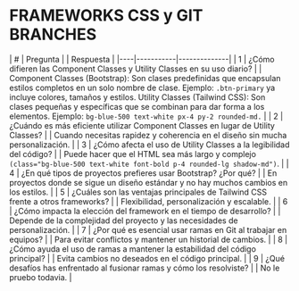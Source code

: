 # FRAMEWORKS CSS y GIT BRANCHES

| #  | Pregunta |  | Respuesta |
|----|-----------|--------------|
| 1  | ¿Cómo difieren las Component Classes y Utility Classes en su uso diario? | | Component Classes (Bootstrap): Son clases predefinidas que encapsulan estilos completos en un solo nombre de clase. Ejemplo: `.btn-primary` ya incluye colores, tamaños y estilos.
Utility Classes (Tailwind CSS): Son clases pequeñas y específicas que se combinan para dar forma a los elementos. Ejemplo: `bg-blue-500 text-white px-4 py-2 rounded-md.` |
| 2  | ¿Cuándo es más eficiente utilizar Component Classes en lugar de Utility Classes? | | Cuando necesitas rapidez y coherencia en el diseño sin mucha personalización. |
| 3  | ¿Cómo afecta el uso de Utility Classes a la legibilidad del código? | | Puede hacer que el HTML sea más largo y complejo `(class="bg-blue-500 text-white font-bold p-4 rounded-lg shadow-md")`. |
| 4  | ¿En qué tipos de proyectos prefieres usar Bootstrap? ¿Por qué? | | En proyectos donde se sigue un diseño estándar y no hay muchos cambios en los estilos. |
| 5  | ¿Cuáles son las ventajas principales de Tailwind CSS frente a otros frameworks? | | Flexibilidad, personalización y escalable. |
| 6  | ¿Cómo impacta la elección del framework en el tiempo de desarrollo? | | Depende de la complejidad del proyecto y las necesidades de personalización. |
| 7  | ¿Por qué es esencial usar ramas en Git al trabajar en equipos? | | Para evitar conflictos y mantener un historial de cambios. |
| 8  | ¿Cómo ayuda el uso de ramas a mantener la estabilidad del código principal? | | Evita cambios no deseados en el código principal. |
| 9  | ¿Qué desafíos has enfrentado al fusionar ramas y cómo los resolviste? | | No le pruebo todavia. |